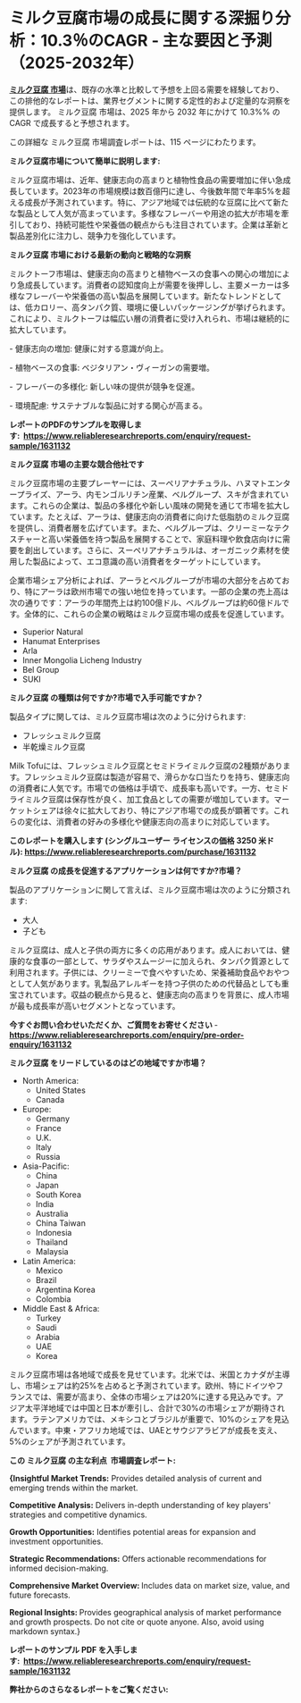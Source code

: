 <p><h1>ミルク豆腐市場の成長に関する深掘り分析：10.3％のCAGR - 主な要因と予測（2025-2032年）</h1></p><p data-sourcepos="1:1-1:157"><strong><a href="https://www.reliableresearchreports.com/milk-tofu-market-r1631132?utm_campaign=107&utm_medium=36&utm_source=Github&utm_content=ia&utm_term=16042025&utm_id=milk-tofu">ミルク豆腐 市場</a></strong>は、既存の水準と比較して予想を上回る需要を経験しており、この排他的なレポートは、業界セグメントに関する定性的および定量的な洞察を提供します。 ミルク豆腐 市場は、2025 年から 2032 年にかけて 10.3%% の CAGR で成長すると予想されます。</p>
<p data-sourcepos="3:1-3:50">この詳細な ミルク豆腐 市場調査レポートは、115 ページにわたります。</p>
<p><strong>ミルク豆腐市場について簡単に説明します:</strong></p>
<p><p>ミルク豆腐市場は、近年、健康志向の高まりと植物性食品の需要増加に伴い急成長しています。2023年の市場規模は数百億円に達し、今後数年間で年率5%を超える成長が予測されています。特に、アジア地域では伝統的な豆腐に比べて新たな製品として人気が高まっています。多様なフレーバーや用途の拡大が市場を牽引しており、持続可能性や栄養価の観点からも注目されています。企業は革新と製品差別化に注力し、競争力を強化しています。</p></p>
<p><strong>ミルク豆腐 市場における最新の動向と戦略的な洞察</strong></p>
<p><p>ミルクトーフ市場は、健康志向の高まりと植物ベースの食事への関心の増加により急成長しています。消費者の認知度向上が需要を後押しし、主要メーカーは多様なフレーバーや栄養価の高い製品を展開しています。新たなトレンドとしては、低カロリー、高タンパク質、環境に優しいパッケージングが挙げられます。これにより、ミルクトーフは幅広い層の消費者に受け入れられ、市場は継続的に拡大しています。</p><p>- 健康志向の増加: 健康に対する意識が向上。</p><p>- 植物ベースの食事: ベジタリアン・ヴィーガンの需要増。</p><p>- フレーバーの多様化: 新しい味の提供が競争を促進。</p><p>- 環境配慮: サステナブルな製品に対する関心が高まる。</p></p>
<p><strong>レポートのPDFのサンプルを取得します</strong><strong>:&nbsp;&nbsp;<a href="https://www.reliableresearchreports.com/enquiry/request-sample/1631132?utm_campaign=107&utm_medium=36&utm_source=Github&utm_content=ia&utm_term=16042025&utm_id=milk-tofu">https://www.reliableresearchreports.com/enquiry/request-sample/1631132</a></strong></p>
<p><strong>ミルク豆腐 市場の主要な競合他社です</strong></p>
<p><p>ミルク豆腐市場の主要プレーヤーには、スーペリアナチュラル、ハヌマトエンタープライズ、アーラ、内モンゴルリチン産業、ベルグループ、スキが含まれています。これらの企業は、製品の多様化や新しい風味の開発を通じて市場を拡大しています。たとえば、アーラは、健康志向の消費者に向けた低脂肪のミルク豆腐を提供し、消費者層を広げています。また、ベルグループは、クリーミーなテクスチャーと高い栄養価を持つ製品を展開することで、家庭料理や飲食店向けに需要を創出しています。さらに、スーペリアナチュラルは、オーガニック素材を使用した製品によって、エコ意識の高い消費者をターゲットにしています。</p><p>企業市場シェア分析によれば、アーラとベルグループが市場の大部分を占めており、特にアーラは欧州市場での強い地位を持っています。一部の企業の売上高は次の通りです：アーラの年間売上は約100億ドル、ベルグループは約60億ドルです。全体的に、これらの企業の戦略はミルク豆腐市場の成長を促進しています。</p></p>
<p><ul><li>Superior Natural</li><li>Hanumat Enterprises</li><li>Arla</li><li>Inner Mongolia Licheng Industry</li><li>Bel Group</li><li>SUKI</li></ul></p>
<p><strong>ミルク豆腐 の種類は何ですか?市場で入手可能ですか？</strong></p>
<p>製品タイプに関しては、ミルク豆腐市場は次のように分けられます:</p>
<p><ul><li>フレッシュミルク豆腐</li><li>半乾燥ミルク豆腐</li></ul></p>
<p><p>Milk Tofuには、フレッシュミルク豆腐とセミドライミルク豆腐の2種類があります。フレッシュミルク豆腐は製造が容易で、滑らかな口当たりを持ち、健康志向の消費者に人気です。市場での価格は手頃で、成長率も高いです。一方、セミドライミルク豆腐は保存性が良く、加工食品としての需要が増加しています。マーケットシェアは徐々に拡大しており、特にアジア市場での成長が顕著です。これらの変化は、消費者の好みの多様化や健康志向の高まりに対応しています。</p></p>
<p><strong>このレポートを購入します (シングルユーザー ライセンスの価格 3250 米ドル):&nbsp;<a href="https://www.reliableresearchreports.com/purchase/1631132?utm_campaign=107&utm_medium=36&utm_source=Github&utm_content=ia&utm_term=16042025&utm_id=milk-tofu">https://www.reliableresearchreports.com/purchase/1631132</a></strong></p>
<p><strong>ミルク豆腐 の成長を促進するアプリケーションは何ですか?市場？</strong></p>
<p>製品のアプリケーションに関して言えば、ミルク豆腐市場は次のように分類されます:</p>
<p><ul><li>大人</li><li>子ども</li></ul></p>
<p><p>ミルク豆腐は、成人と子供の両方に多くの応用があります。成人においては、健康的な食事の一部として、サラダやスムージーに加えられ、タンパク質源として利用されます。子供には、クリーミーで食べやすいため、栄養補助食品やおやつとして人気があります。乳製品アレルギーを持つ子供のための代替品としても重宝されています。収益の観点から見ると、健康志向の高まりを背景に、成人市場が最も成長率が高いセグメントとなっています。</p></p>
<p><strong>今すぐお問い合わせいただくか、ご質問をお寄せください</strong><strong>&nbsp;</strong>-<strong><a href="https://www.reliableresearchreports.com/enquiry/pre-order-enquiry/1631132?utm_campaign=107&utm_medium=36&utm_source=Github&utm_content=ia&utm_term=16042025&utm_id=milk-tofu">https://www.reliableresearchreports.com/enquiry/pre-order-enquiry/1631132</a></strong></p>
<p><strong>ミルク豆腐 をリードしているのはどの地域ですか市場？</strong></p>
<p><ul>
    <li>
        North America:
        <ul>
            <li>United States</li>
            <li>Canada</li>
        </ul>
    </li>
    <li>
        Europe:
        <ul>
            <li>Germany</li>
            <li>France</li>
            <li>U.K.</li>
            <li>Italy</li>
            <li>Russia</li>
        </ul>
    </li>
    <li>
        Asia-Pacific:
        <ul>
            <li>China</li>
            <li>Japan</li>
            <li>South Korea</li>
            <li>India</li>
            <li>Australia</li>
            <li>China Taiwan</li>
            <li>Indonesia</li>
            <li>Thailand</li>
            <li>Malaysia</li>
        </ul>
    </li>
    <li>
        Latin America:
        <ul>
            <li>Mexico</li>
            <li>Brazil</li>
            <li>Argentina Korea</li>
            <li>Colombia</li>
        </ul>
    </li>
    <li>
        Middle East & Africa:
        <ul>
            <li>Turkey</li>
            <li>Saudi</li>
            <li>Arabia</li>
            <li>UAE</li>
            <li>Korea</li>
        </ul>
    </li>
    </ul></p>
<p><p>ミルク豆腐市場は各地域で成長を見せています。北米では、米国とカナダが主導し、市場シェアは約25%を占めると予測されています。欧州、特にドイツやフランスでは、需要が高まり、全体の市場シェアは20%に達する見込みです。アジア太平洋地域では中国と日本が牽引し、合計で30%の市場シェアが期待されます。ラテンアメリカでは、メキシコとブラジルが重要で、10%のシェアを見込んでいます。中東・アフリカ地域では、UAEとサウジアラビアが成長を支え、5%のシェアが予測されています。</p></p>
<p><strong>この ミルク豆腐 の主な利点&nbsp; 市場調査レポート:</strong></p>
<p><strong>{Insightful Market Trends:</strong> Provides detailed analysis of current and emerging trends within the market.</p>
<p><strong>Competitive Analysis:</strong> Delivers in-depth understanding of key players' strategies and competitive dynamics.</p>
<p><strong>Growth Opportunities:</strong> Identifies potential areas for expansion and investment opportunities.</p>
<p><strong>Strategic Recommendations:</strong> Offers actionable recommendations for informed decision-making.</p>
<p><strong>Comprehensive Market Overview: </strong>Includes data on market size, value, and future forecasts.</p>
<p><strong>Regional Insights: </strong>Provides geographical analysis of market performance and growth prospects. Do not cite or quote anyone. Also, avoid using markdown syntax.}</p>
<p><strong>レポートのサンプル PDF を入手します:&nbsp;</strong><strong>&nbsp;<a href="https://www.reliableresearchreports.com/enquiry/request-sample/1631132?utm_campaign=107&utm_medium=36&utm_source=Github&utm_content=ia&utm_term=16042025&utm_id=milk-tofu">https://www.reliableresearchreports.com/enquiry/request-sample/1631132</a></strong></p>
<p></p>
<p></p>
<p></p>
<p></p>
<p><strong>弊社からのさらなるレポートをご覧ください:</strong></p>
<p><strong><p></p><p></p><p></p></strong></p>